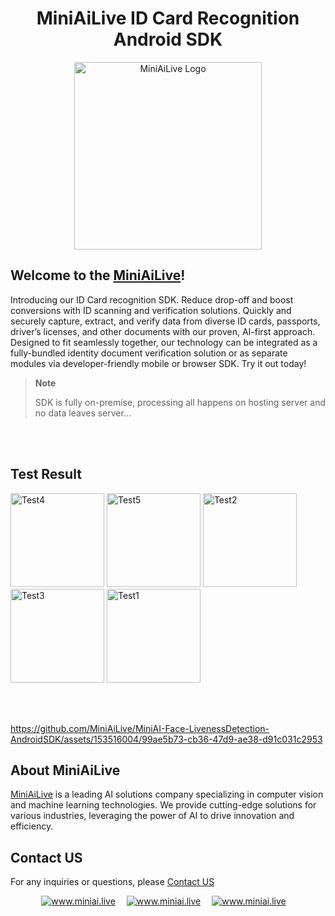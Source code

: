 <div align="center">
   <h1> MiniAiLive ID Card Recognition Android SDK </h1>
   <img src=https://www.miniai.live/wp-content/uploads/2023/03/logo_name-1-768x426.png alt="MiniAiLive Logo"
   width="300">
</div>

## Welcome to the [MiniAiLive](https://www.miniai.live/)!
Introducing our ID Card recognition SDK. Reduce drop-off and boost conversions with ID scanning and verification solutions. 
Quickly and securely capture, extract, and verify data from diverse ID cards, passports, driver’s licenses, and other documents with our proven, AI-first approach.
Designed to fit seamlessly together, our technology can be integrated as a fully-bundled identity document verification solution or as separate modules via developer-friendly mobile or browser SDK.
Try it out today!


> **Note**
>
> SDK is fully on-premise, processing all happens on hosting server and no data leaves server...

<br></br>


## Test Result
<img src="https://github.com/MiniAiLive/MiniAI-Face-LivenessDetection-Android/assets/106538966/a5d1304a-d5f5-4af2-9ec6-a6f4e59674af_small.jpg" alt="Test4" width="150" />
<img src="https://github.com/MiniAiLive/MiniAI-Face-LivenessDetection-Android/assets/106538966/07a2c05b-2ed2-43e2-b58f-4799829b6ceb_small.jpg" alt="Test5" width="150" />
<img src="https://github.com/MiniAiLive/MiniAI-Face-LivenessDetection-Android/assets/106538966/7a2d1a01-e54e-4fd5-94e6-45adf1fbe5ed_small.jpg" alt="Test2" width="150" />
<img src="https://github.com/MiniAiLive/MiniAI-Face-LivenessDetection-Android/assets/106538966/8bada556-b6fe-4056-bb77-84f555a6b2eb_small.jpg" alt="Test3" width="150" />
<img src="https://github.com/MiniAiLive/MiniAI-Face-LivenessDetection-Android/assets/106538966/15957d97-8967-4950-a73d-30d66704e5bd_small.jpg" alt="Test1" width="150" />

<br></br>

https://github.com/MiniAiLive/MiniAI-Face-LivenessDetection-AndroidSDK/assets/153516004/99ae5b73-cb36-47d9-ae38-d91c031c2953


## About MiniAiLive
[MiniAiLive](https://www.miniai.live/) is a leading AI solutions company specializing in computer vision and machine learning technologies. We provide cutting-edge solutions for various industries, leveraging the power of AI to drive innovation and efficiency.

## Contact US
For any inquiries or questions, please [Contact US](https://www.miniai.live/contact/)

<p align="center">
<a target="_blank" href="https://t.me/Contact_MiniAiLive"><img src="https://img.shields.io/badge/telegram-@MiniAiLive-blue.svg?logo=telegram" alt="www.miniai.live"></a>&emsp;
<a target="_blank" href="https://wa.me/+19162702374"><img src="https://img.shields.io/badge/whatsapp-MiniAiLive-blue.svg?logo=whatsapp" alt="www.miniai.live"></a>&emsp;
<a target="_blank" href="https://join.skype.com/invite/ltQEVDmVddTe"><img src="https://img.shields.io/badge/skype-MiniAiLive-blue.svg?logo=skype" alt="www.miniai.live"></a>&emsp;
</p>
